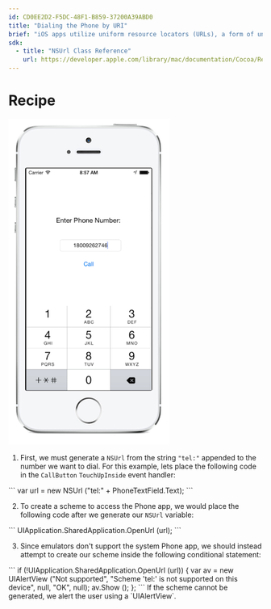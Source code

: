 ```yaml
---
id: CD0EE2D2-F5DC-48F1-B859-37200A39ABD0
title: "Dialing the Phone by URI"
brief: "iOS apps utilize uniform resource locators (URLs), a form of uniform resource identifiers (URIs), to access schemes that integrate with system apps. The tel URL scheme launches the Phone app and dials the number contained in the NSUrl."
sdk:
  - title: "NSUrl Class Reference" 
    url: https://developer.apple.com/library/mac/documentation/Cocoa/Reference/Foundation/Classes/NSURL_Class/Reference/Reference.html
---
```


<a name="Recipe" class="injected"></a>

# Recipe


![Dial By URI](Images/Screenshot.png)

<ol>
  <li>First, we must generate a <code>NSUrl</code> from the string <code>"tel:"</code> appended to the number we want to dial. For this example, lets place the following code in the <code>CallButton</code> <code>TouchUpInside</code> event handler:</li>
</ol>
```
var url = new NSUrl ("tel:" + PhoneTextField.Text);
```
<ol start="2">
  <li>To create a scheme to access the Phone app, we would place the following code after we generate our <code>NSUrl</code> variable:</li>
</ol>
```
    UIApplication.SharedApplication.OpenUrl (url);
```
<ol start="3">
  <li>Since emulators don't support the system Phone app, we should instead attempt to create our scheme inside the following conditional statement:</li>
</ol>
```
    if (!UIApplication.SharedApplication.OpenUrl (url)) {
    	var av = new UIAlertView ("Not supported",
	      "Scheme 'tel:' is not supported on this device",
          null,
	      "OK",
		  null);
	    av.Show ();
    };
```
If the scheme cannot be generated, we alert the user using a `UIAlertView`.

